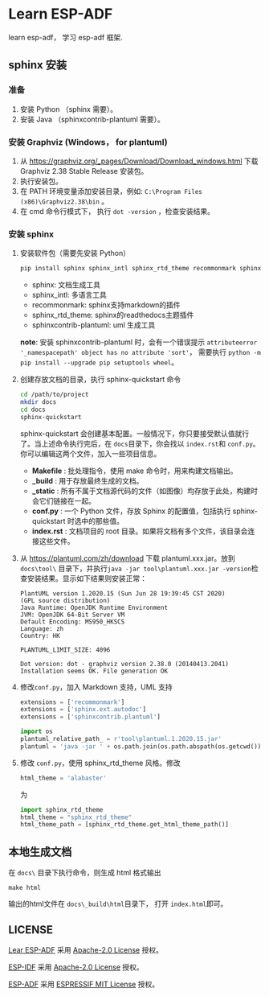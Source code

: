 # Learn ESP-ADF

learn esp-adf， 学习 esp-adf 框架.

## sphinx 安装

### 准备

1. 安装 Python （sphinx 需要）。
2. 安装 Java （sphinxcontrib-plantuml 需要）。

### 安装 Graphviz (Windows， for plantuml)

1. 从 <https://graphviz.org/_pages/Download/Download_windows.html> 下载 Graphviz 2.38 Stable Release 安装包。
2. 执行安装包。
3. 在 PATH 环境变量添加安装目录，例如: `C:\Program Files (x86)\Graphviz2.38\bin` 。
4. 在 cmd 命令行模式下， 执行 `dot -version` ，检查安装结果。

### 安装 sphinx

1. 安装软件包（需要先安装 Python）

    ```sh
    pip install sphinx sphinx_intl sphinx_rtd_theme recommonmark sphinxcontrib-plantuml
    ```

    * sphinx: 文档生成工具
    * sphinx_intl: 多语言工具
    * recommonmark: sphinx支持markdown的插件
    * sphinx_rtd_theme: sphinx的readthedocs主题插件
    * sphinxcontrib-plantuml: uml 生成工具

    **note**: 安装 sphinxcontrib-plantuml 时，会有一个错误提示 `attributeerror '_namespacepath' object has no attribute 'sort'`， 需要执行 `python -m pip install --upgrade pip setuptools wheel`。

2. 创建存放文档的目录，执行 sphinx-quickstart 命令

    ```sh
    cd /path/to/project
    mkdir docs
    cd docs
    sphinx-quickstart
    ```

    sphinx-quickstart 会创建基本配置。一般情况下，你只要接受默认值就行了。当上述命令执行完后，在 ```docs```目录下，你会找以 ```index.rst```和 ```conf.py```。 你可以编辑这两个文件，加入一些项目信息。

    * **Makefile** : 批处理指令，使用 make 命令时，用来构建文档输出。
    * **_build** : 用于存放最终生成的文档。
    * **_static** : 所有不属于文档源代码的文件（如图像）均存放于此处，构建时会它们链接在一起。
    * **conf.py** : 一个 Python 文件，存放 Sphinx 的配置值，包括执行 sphinx-quickstart 时选中的那些值。
    * **index.rst** : 文档项目的 root 目录。如果将文档有多个文件，该目录会连接这些文件。

3. 从 <https://plantuml.com/zh/download> 下载 plantuml.xxx.jar。放到 `docs\tool\` 目录下，并执行`java -jar tool\plantuml.xxx.jar -version`检查安装结果。显示如下结果则安装正常：

    ```log
    PlantUML version 1.2020.15 (Sun Jun 28 19:39:45 CST 2020)
    (GPL source distribution)
    Java Runtime: OpenJDK Runtime Environment
    JVM: OpenJDK 64-Bit Server VM
    Default Encoding: MS950_HKSCS
    Language: zh
    Country: HK

    PLANTUML_LIMIT_SIZE: 4096

    Dot version: dot - graphviz version 2.38.0 (20140413.2041)
    Installation seems OK. File generation OK
    ```

4. 修改```conf.py```，加入 Markdown 支持，UML 支持

    ```python
    extensions = ['recommonmark']
    extensions = ['sphinx.ext.autodoc']
    extensions = ['sphinxcontrib.plantuml']

    import os
    plantuml_relative_path_ = r'tool\plantuml.1.2020.15.jar'
    plantuml = 'java -jar ' + os.path.join(os.path.abspath(os.getcwd()), plantuml_relative_path_)

5. 修改 ```conf.py```，使用 sphinx_rtd_theme 风格。修改

    ```python
    html_theme = 'alabaster'
    ```

    为

    ```python
    import sphinx_rtd_theme
    html_theme = "sphinx_rtd_theme"
    html_theme_path = [sphinx_rtd_theme.get_html_theme_path()]

## 本地生成文档

在 `docs\` 目录下执行命令，则生成 html 格式输出

```shell
make html
```

输出的html文件在 ```docs\_build\html```目录下， 打开 ```index.html```即可。

## LICENSE

[Lear ESP-ADF](https://github.com/liangzhu2008/learn-esp-adf) 采用 [Apache-2.0 License](https://github.com/liangzhu2008/learn-esp-adf/blob/master/LICENSE) 授权。

[ESP-IDF](https://github.com/espressif/esp-idf) 采用 [Apache-2.0 License](https://github.com/espressif/esp-idf/blob/master/LICENSE) 授权。

[ESP-ADF](https://github.com/espressif/esp-adf) 采用 [ESPRESSIF MIT License](https://github.com/espressif/esp-adf/blob/master/LICENSE) 授权。

